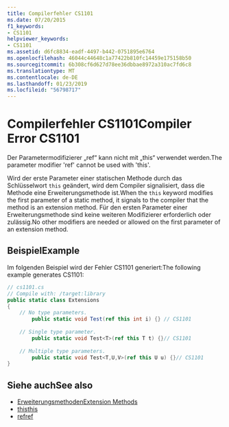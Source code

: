 ```yaml
---
title: Compilerfehler CS1101
ms.date: 07/20/2015
f1_keywords:
- CS1101
helpviewer_keywords:
- CS1101
ms.assetid: d6fc8834-eadf-4497-b442-0751895e6764
ms.openlocfilehash: 46044c44648c1a77422b810fc14459e175158b50
ms.sourcegitcommit: 6b308cf6d627d78ee36dbbae8972a310ac7fd6c8
ms.translationtype: MT
ms.contentlocale: de-DE
ms.lasthandoff: 01/23/2019
ms.locfileid: "56798717"
---
```

# <a name="compiler-error-cs1101"></a><span data-ttu-id="b7c31-102">Compilerfehler CS1101</span><span class="sxs-lookup"><span data-stu-id="b7c31-102">Compiler Error CS1101</span></span>
<span data-ttu-id="b7c31-103">Der Parametermodifizierer „ref“ kann nicht mit „this“ verwendet werden.</span><span class="sxs-lookup"><span data-stu-id="b7c31-103">The parameter modifier 'ref' cannot be used with 'this'.</span></span>  
  
 <span data-ttu-id="b7c31-104">Wird der erste Parameter einer statischen Methode durch das Schlüsselwort `this` geändert, wird dem Compiler signalisiert, dass die Methode eine Erweiterungsmethode ist.</span><span class="sxs-lookup"><span data-stu-id="b7c31-104">When the `this` keyword modifies the first parameter of a static method, it signals to the compiler that the method is an extension method.</span></span> <span data-ttu-id="b7c31-105">Für den ersten Parameter einer Erweiterungsmethode sind keine weiteren Modifizierer erforderlich oder zulässig.</span><span class="sxs-lookup"><span data-stu-id="b7c31-105">No other modifiers are needed or allowed on the first parameter of an extension method.</span></span>  
  
## <a name="example"></a><span data-ttu-id="b7c31-106">Beispiel</span><span class="sxs-lookup"><span data-stu-id="b7c31-106">Example</span></span>  
 <span data-ttu-id="b7c31-107">Im folgenden Beispiel wird der Fehler CS1101 generiert:</span><span class="sxs-lookup"><span data-stu-id="b7c31-107">The following example generates CS1101:</span></span>  
  
```csharp  
// cs1101.cs  
// Compile with: /target:library  
public static class Extensions  
{  
    // No type parameters.  
        public static void Test(ref this int i) {} // CS1101  
  
    // Single type parameter.  
        public static void Test<T>(ref this T t) {}// CS1101  
  
    // Multiple type parameters.  
        public static void Test<T,U,V>(ref this U u) {}// CS1101  
}  
```  
  
## <a name="see-also"></a><span data-ttu-id="b7c31-108">Siehe auch</span><span class="sxs-lookup"><span data-stu-id="b7c31-108">See also</span></span>

- [<span data-ttu-id="b7c31-109">Erweiterungsmethoden</span><span class="sxs-lookup"><span data-stu-id="b7c31-109">Extension Methods</span></span>](../../csharp/programming-guide/classes-and-structs/extension-methods.md)
- [<span data-ttu-id="b7c31-110">this</span><span class="sxs-lookup"><span data-stu-id="b7c31-110">this</span></span>](../../csharp/language-reference/keywords/this.md)
- [<span data-ttu-id="b7c31-111">ref</span><span class="sxs-lookup"><span data-stu-id="b7c31-111">ref</span></span>](../../csharp/language-reference/keywords/ref.md)
